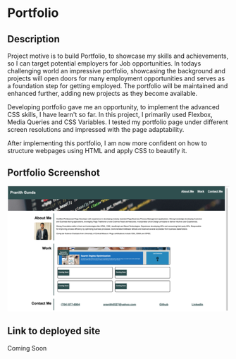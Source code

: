 # Portfolio

## Description

Project motive is to build Portfolio, to showcase my skills and achievements, so I can target potential employers for Job opportunities. In todays challenging world an impressive portfolio, showcasing the background and projects will open doors for many employment opportunities and serves as a foundation step for getting employed. The portfolio will be maintained and enhanced further, adding new projects as they become available.

Developing portfolio gave me an opportunity, to implement the advanced CSS skills, I have learn't so far. In this project, I primarily used Flexbox, Media Queries and CSS Variables. I tested my portfolio page under different screen resolutions and impressed with the page adaptability.

After implementing this portfolio, I am now more confident on how to structure webpages using HTML and apply CSS to beautify it.

## Portfolio Screenshot

![Pranith Gunda Portfolio](assets/images/Portfolio.png)

## Link to deployed site

Coming Soon



